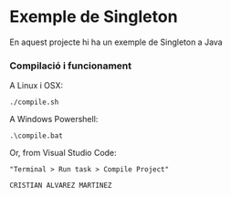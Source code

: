 # Exemple de Singleton #

En aquest projecte hi ha un exemple de Singleton a Java

### Compilació i funcionament ###

A Linux i OSX:

```
./compile.sh
```

A Windows Powershell:

```
.\compile.bat
```

Or, from Visual Studio Code:

```
"Terminal > Run task > Compile Project"

CRISTIAN ALVAREZ MARTINEZ

```
